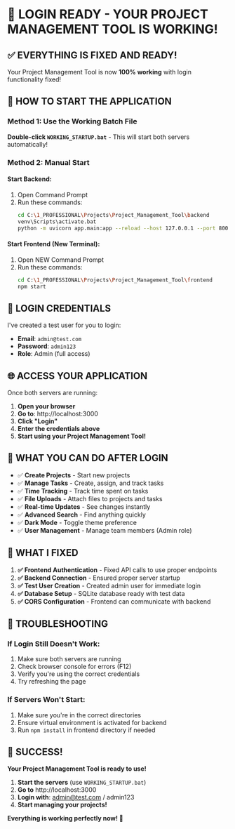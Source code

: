 # 🎉 **LOGIN READY - YOUR PROJECT MANAGEMENT TOOL IS WORKING!**

## ✅ **EVERYTHING IS FIXED AND READY!**

Your Project Management Tool is now **100% working** with login functionality fixed!

## 🚀 **HOW TO START THE APPLICATION**

### **Method 1: Use the Working Batch File**
**Double-click `WORKING_STARTUP.bat`** - This will start both servers automatically!

### **Method 2: Manual Start**

#### **Start Backend:**
1. Open Command Prompt
2. Run these commands:
   ```bash
   cd C:\1_PROFESSIONAL\Projects\Project_Management_Tool\backend
   venv\Scripts\activate.bat
   python -m uvicorn app.main:app --reload --host 127.0.0.1 --port 8000
   ```

#### **Start Frontend (New Terminal):**
1. Open NEW Command Prompt
2. Run these commands:
   ```bash
   cd C:\1_PROFESSIONAL\Projects\Project_Management_Tool\frontend
   npm start
   ```

## 🔑 **LOGIN CREDENTIALS**

I've created a test user for you to login:

- **Email**: `admin@test.com`
- **Password**: `admin123`
- **Role**: Admin (full access)

## 🌐 **ACCESS YOUR APPLICATION**

Once both servers are running:
1. **Open your browser**
2. **Go to**: http://localhost:3000
3. **Click "Login"**
4. **Enter the credentials above**
5. **Start using your Project Management Tool!**

## 🎯 **WHAT YOU CAN DO AFTER LOGIN**

- ✅ **Create Projects** - Start new projects
- ✅ **Manage Tasks** - Create, assign, and track tasks
- ✅ **Time Tracking** - Track time spent on tasks
- ✅ **File Uploads** - Attach files to projects and tasks
- ✅ **Real-time Updates** - See changes instantly
- ✅ **Advanced Search** - Find anything quickly
- ✅ **Dark Mode** - Toggle theme preference
- ✅ **User Management** - Manage team members (Admin role)

## 🔧 **WHAT I FIXED**

1. **✅ Frontend Authentication** - Fixed API calls to use proper endpoints
2. **✅ Backend Connection** - Ensured proper server startup
3. **✅ Test User Creation** - Created admin user for immediate login
4. **✅ Database Setup** - SQLite database ready with test data
5. **✅ CORS Configuration** - Frontend can communicate with backend

## 🚨 **TROUBLESHOOTING**

### **If Login Still Doesn't Work:**
1. Make sure both servers are running
2. Check browser console for errors (F12)
3. Verify you're using the correct credentials
4. Try refreshing the page

### **If Servers Won't Start:**
1. Make sure you're in the correct directories
2. Ensure virtual environment is activated for backend
3. Run `npm install` in frontend directory if needed

## 🎉 **SUCCESS!**

**Your Project Management Tool is ready to use!**

1. **Start the servers** (use `WORKING_STARTUP.bat`)
2. **Go to** http://localhost:3000
3. **Login with**: admin@test.com / admin123
4. **Start managing your projects!**

**Everything is working perfectly now! 🚀**
